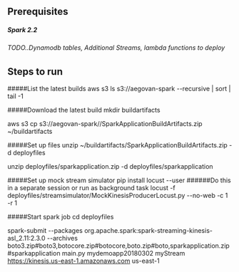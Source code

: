 ## Prerequisites
##### Spark 2.2
###### TODO..Dynamodb tables, Additional Streams, lambda functions to deploy

## Steps to run
#####List the latest builds
aws s3 ls s3://aegovan-spark --recursive | sort | tail -1

#####Download the latest build
mkdir buildartifacts

aws s3 cp s3://aegovan-spark/<path>/SparkApplicationBuildArtifacts.zip ~/buildartifacts

#####Set up files 
unzip ~/buildartifacts/SparkApplicationBuildArtifacts.zip -d deployfiles

unzip deployfiles/sparkapplication.zip -d deployfiles/sparkapplication

#####Set up mock stream simulator
pip install locust --user
######Do this in a separate session or run as background task
locust -f deployfiles/streamsimulator/MockKinesisProducerLocust.py --no-web -c 1 -r 1

#####Start spark job
cd deployfiles

spark-submit  --packages org.apache.spark:spark-streaming-kinesis-asl_2.11:2.3.0 --archives boto3.zip#boto3,botocore.zip#botocore,boto.zip#boto,sparkapplication.zip#sparkapplication  main.py mydemoapp20180302 myStream https://kinesis.us-east-1.amazonaws.com us-east-1
